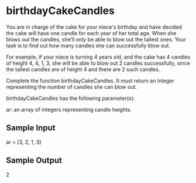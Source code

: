 # birthdayCakeCandles
You are in charge of the cake for your niece's birthday and have decided the cake will have one candle for each year of her total age. When she blows out the candles, she’ll only be able to blow out the tallest ones. Your task is to find out how many candles she can successfully blow out.

For example, if your niece is turning 4 years old, and the cake has 4 candles of height 4, 4, 1, 3, she will be able to blow out 2 candles successfully, since the tallest candles are of height 4 and there are 2 such candles.

Complete the function birthdayCakeCandles. It must return an integer representing the number of candles she can blow out.

birthdayCakeCandles has the following parameter(s):

ar: an array of integers representing candle heights.

## Sample Input
ar = [3, 2, 1, 3]

## Sample Output
2
